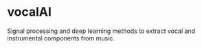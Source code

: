 # vocalAI

Signal processing and deep learning methods to extract vocal and instrumental components from music.
